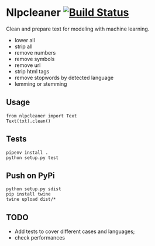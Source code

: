 # Nlpcleaner [![Build Status](https://travis-ci.org/giovannelli/nlpcleaner.svg?branch=master)](https://travis-ci.org/giovannelli/nlpcleaner)

Clean and prepare text for modeling with machine learning.
- lower all
- strip all
- remove numbers
- remove symbols
- remove url
- strip html tags
- remove stopwords by detected language
- lemming or stemming

## Usage

```
from nlpcleaner import Text
Text(txt).clean()
```

## Tests

```
pipenv install .
python setup.py test
```

## Push on PyPi

```
python setup.py sdist
pip install twine
twine upload dist/*
```

## TODO
* Add tests to cover different cases and languages;
* check performances

